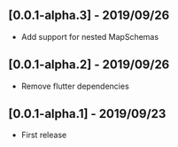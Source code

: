 ## [0.0.1-alpha.3] - 2019/09/26

* Add support for nested MapSchemas

## [0.0.1-alpha.2] - 2019/09/26

* Remove flutter dependencies

## [0.0.1-alpha.1] - 2019/09/23

* First release
